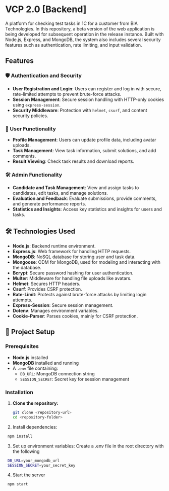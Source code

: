 # VCP 2.0 [Backend]

A platform for checking test tasks in 1C for a customer from BIA Technologies. In this repository, a beta version of the web application is being developed for subsequent operation in the release instance. Built with Node.js, Express, and MongoDB, the system also includes several security features such as authentication, rate limiting, and input validation.

## Features

### 🛡️ Authentication and Security

- **User Registration and Login**: Users can register and log in with secure, rate-limited attempts to prevent brute-force attacks.
- **Session Management**: Secure session handling with HTTP-only cookies using `express-session`.
- **Security Middleware**: Protection with `helmet`, `csurf`, and content security policies.

### 👤 User Functionality

- **Profile Management**: Users can update profile data, including avatar uploads.
- **Task Management**: View task information, submit solutions, and add comments.
- **Result Viewing**: Check task results and download reports.

### 🛠️ Admin Functionality

- **Candidate and Task Management**: View and assign tasks to candidates, edit tasks, and manage solutions.
- **Evaluation and Feedback**: Evaluate submissions, provide comments, and generate performance reports.
- **Statistics and Insights**: Access key statistics and insights for users and tasks.

## 🛠️ Technologies Used

- **Node.js**: Backend runtime environment.
- **Express.js**: Web framework for handling HTTP requests.
- **MongoDB**: NoSQL database for storing user and task data.
- **Mongoose**: ODM for MongoDB, used for modeling and interacting with the database.
- **Bcrypt**: Secure password hashing for user authentication.
- **Multer**: Middleware for handling file uploads like avatars.
- **Helmet**: Secures HTTP headers.
- **Csurf**: Provides CSRF protection.
- **Rate-Limit**: Protects against brute-force attacks by limiting login attempts.
- **Express-Session**: Secure session management.
- **Dotenv**: Manages environment variables.
- **Cookie-Parser**: Parses cookies, mainly for CSRF protection.

## 🚀 Project Setup

### Prerequisites

- **Node.js** installed
- **MongoDB** installed and running
- A `.env` file containing:
  - `DB_URL`: MongoDB connection string
  - `SESSION_SECRET`: Secret key for session management

### Installation

1. **Clone the repository:**

   ```bash
   git clone <repository-url>
   cd <repository-folder>

   ```

2. Install dependencies:

```bash
 npm install
```

3. Set up environment variables: Create a .env file in the root directory with the following

```bash
 DB_URL=your_mongodb_url
 SESSION_SECRET=your_secret_key
```

4. Start the server

```bash
 npm start
```
